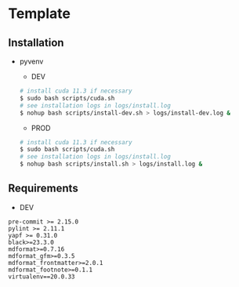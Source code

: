 # Template

## Installation

- pyvenv

  - DEV

  ```bash
  # install cuda 11.3 if necessary
  $ sudo bash scripts/cuda.sh
  # see installation logs in logs/install.log
  $ nohup bash scripts/install-dev.sh > logs/install-dev.log &
  ```

  - PROD

  ```bash
  # install cuda 11.3 if necessary
  $ sudo bash scripts/cuda.sh
  # see installation logs in logs/install.log
  $ nohup bash scripts/install.sh > logs/install.log &
  ```

## Requirements

- DEV

```
pre-commit >= 2.15.0
pylint >= 2.11.1
yapf >= 0.31.0
black>=23.3.0
mdformat>=0.7.16
mdformat_gfm>=0.3.5
mdformat_frontmatter>=2.0.1
mdformat_footnote>=0.1.1
virtualenv==20.0.33
```
